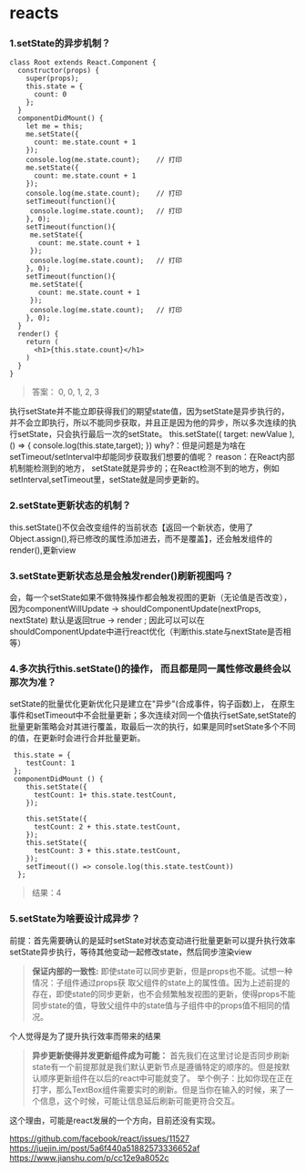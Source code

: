 # reacts

### 1.setState的异步机制？
```
class Root extends React.Component {
  constructor(props) {
    super(props);
    this.state = {
      count: 0
    };
  }
  componentDidMount() {
    let me = this;
    me.setState({
      count: me.state.count + 1
    });
    console.log(me.state.count);    // 打印
    me.setState({
      count: me.state.count + 1
    });
    console.log(me.state.count);    // 打印
    setTimeout(function(){
     console.log(me.state.count);   // 打印
    }, 0);
    setTimeout(function(){
     me.setState({
       count: me.state.count + 1
     });
     console.log(me.state.count);   // 打印
    }, 0);
    setTimeout(function(){
     me.setState({
       count: me.state.count + 1
     });
     console.log(me.state.count);   // 打印
    }, 0);
  }
  render() {
    return (
      <h1>{this.state.count}</h1>
    )
  }
}
```
>答案： 0, 0, 1, 2, 3

执行setState并不能立即获得我们的期望state值，因为setState是异步执行的，并不会立即执行，所以不能同步获取，并且正是因为他的异步，所以多次连续的执行setState，只会执行最后一次的setState。
this.setState((
  target: newValue
), () => {
  console.log(this.state,target);
})
why?：但是问题是为啥在setTimeout/setInterval中却能同步获取我们想要的值呢？
reason：在React内部机制能检测到的地方， setState就是异步的；在React检测不到的地方，例如setInterval,setTimeout里，setState就是同步更新的。

### 2.setState更新状态的机制？
this.setState()不仅会改变组件的当前状态【返回一个新状态，使用了Object.assign(),将已修改的属性添加进去，而不是覆盖】，还会触发组件的render(),更新view

### 3.setState更新状态总是会触发render()刷新视图吗？
会，每一个setState如果不做特殊操作都会触发视图的更新（无论值是否改变）， 因为componentWillUpdate -> shouldComponentUpdate(nextProps, nextState) 默认是返回true -> render ; 因此可以可以在shouldComponentUpdate中进行react优化（判断this.state与nextState是否相等）

### 4.多次执行this.setState()的操作， 而且都是同一属性修改最终会以那次为准？
setState的批量优化更新优化只是建立在"异步"(合成事件，钩子函数)上， 在原生事件和setTimeout中不会批量更新；多次连续对同一个值执行setSate,setState的批量更新策略会对其进行覆盖，取最后一次的执行，如果是同时setState多个不同的值，在更新时会进行合并批量更新。

```
 this.state = {
	testCount: 1
 };
 componentDidMount () {
    this.setState({
      testCount: 1+ this.state.testCount,
    });
    
    this.setState({
      testCount: 2 + this.state.testCount,
    });
    this.setState({
      testCount: 3 + this.state.testCount,
    });
    setTimeout(() => console.log(this.state.testCount))
  };
```
>结果：4

### 5.setState为啥要设计成异步？
前提：首先需要确认的是延时setState对状态变动进行批量更新可以提升执行效率
setState异步执行，等待其他变动一起修改state，然后同步渲染view
> <strong>保证内部的一致性:</strong>
> 即使state可以同步更新，但是props也不能。试想一种情况：子组件通过props获 取父组件的state上的属性值。因为上述前提的存在，即使state的同步更新，也不会频繁触发视图的更新，使得props不能同步state的值，导致父组件中的state值与子组件中的props值不相同的情况。
 
个人觉得是为了提升执行效率而带来的结果
> <strong>异步更新使得并发更新组件成为可能：</strong>
> 首先我们在这里讨论是否同步刷新state有一个前提那就是我们默认更新节点是遵循特定的顺序的。但是按默认顺序更新组件在以后的react中可能就变了。
举个例子：比如你现在正在打字，那么TextBox组件需要实时的刷新。但是当你在输入的时候，来了一个信息，这个时候，可能让信息延后刷新可能更符合交互。

这个理由，可能是react发展的一个方向，目前还没有实现。
 
<https://github.com/facebook/react/issues/11527>
<https://juejin.im/post/5a6f440a51882573336652af>
<https://www.jianshu.com/p/cc12e9a8052c>
